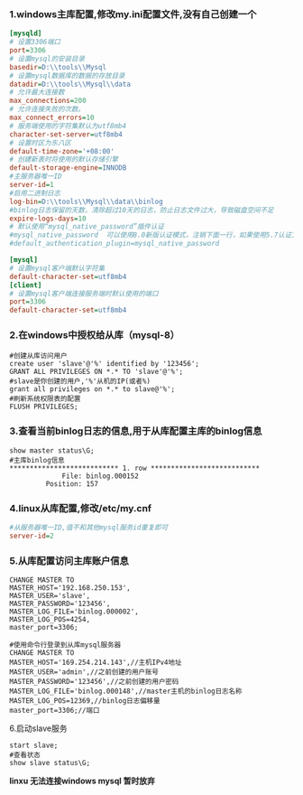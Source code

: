 ### 1.windows主库配置,修改my.ini配置文件,没有自己创建一个

```ini
[mysqld]
# 设置3306端口
port=3306
# 设置mysql的安装目录
basedir=D:\\tools\\Mysql
# 设置mysql数据库的数据的存放目录
datadir=D:\\tools\\Mysql\\data
# 允许最大连接数
max_connections=200
# 允许连接失败的次数。
max_connect_errors=10
# 服务端使用的字符集默认为utf8mb4
character-set-server=utf8mb4
# 设置时区为东八区
default-time-zone='+08:00'
# 创建新表时将使用的默认存储引擎
default-storage-engine=INNODB
#主服务器唯一ID
server-id=1
#启用二进制日志
log-bin=D:\\tools\\Mysql\\data\\binlog
#binlog日志保留的天数，清除超过10天的日志，防止日志文件过大，导致磁盘空间不足
expire-logs-days=10 
# 默认使用“mysql_native_password”插件认证
#mysql_native_password  可以使用8.0新版认证模式，注销下面一行，如果使用5.7认证方式，不注销
#default_authentication_plugin=mysql_native_password

[mysql]
# 设置mysql客户端默认字符集
default-character-set=utf8mb4
[client]
# 设置mysql客户端连接服务端时默认使用的端口
port=3306
default-character-set=utf8mb4
```

### 2.在windows中授权给从库（mysql-8）

```mysql
#创建从库访问用户
create user 'slave'@'%' identified by '123456';
GRANT ALL PRIVILEGES ON *.* TO 'slave'@'%';
#slave是你创建的用户,'%'从机的IP(或者%)
grant all privileges on *.* to slave@'%';
#刷新系统权限表的配置
FLUSH PRIVILEGES;
```

### 3.查看当前binlog日志的信息,用于从库配置主库的binlog信息

```mysql
show master status\G;
#主库binlog信息
*************************** 1. row ***************************
             File: binlog.000152
         Position: 157
```

### 4.linux从库配置,修改/etc/my.cnf

```ini
#从服务器唯一ID,值不和其他mysql服务id重复即可
server-id=2
```

### 5.从库配置访问主库账户信息

```mysql
CHANGE MASTER TO 
MASTER_HOST='192.168.250.153',
MASTER_USER='slave',
MASTER_PASSWORD='123456',
MASTER_LOG_FILE='binlog.000002',
MASTER_LOG_POS=4254,
master_port=3306;
```

```mysql
#使用命令行登录到从库mysql服务器
CHANGE MASTER TO 
MASTER_HOST='169.254.214.143',//主机IPv4地址
MASTER_USER='admin',//之前创建的用户账号
MASTER_PASSWORD='123456',//之前创建的用户密码
MASTER_LOG_FILE='binlog.000148',//master主机的binlog日志名称
MASTER_LOG_POS=12369,//binlog日志偏移量
master_port=3306;//端口
```

6.启动slave服务

```mysql
start slave;
#查看状态
show slave status\G;
```



**linxu 无法连接windows mysql 暂时放弃**
